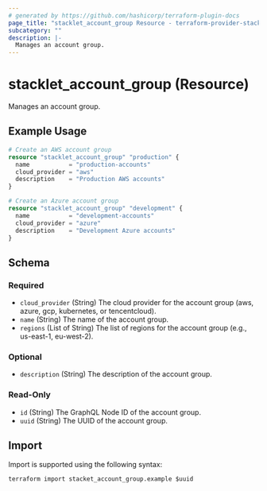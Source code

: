 ```yaml
---
# generated by https://github.com/hashicorp/terraform-plugin-docs
page_title: "stacklet_account_group Resource - terraform-provider-stacklet"
subcategory: ""
description: |-
  Manages an account group.
---
```


# stacklet_account_group (Resource)

Manages an account group.

## Example Usage

```terraform
# Create an AWS account group
resource "stacklet_account_group" "production" {
  name           = "production-accounts"
  cloud_provider = "aws"
  description    = "Production AWS accounts"
}

# Create an Azure account group
resource "stacklet_account_group" "development" {
  name           = "development-accounts"
  cloud_provider = "azure"
  description    = "Development Azure accounts"
}
```

<!-- schema generated by tfplugindocs -->
## Schema

### Required

- `cloud_provider` (String) The cloud provider for the account group (aws, azure, gcp, kubernetes, or tencentcloud).
- `name` (String) The name of the account group.
- `regions` (List of String) The list of regions for the account group (e.g., us-east-1, eu-west-2).

### Optional

- `description` (String) The description of the account group.

### Read-Only

- `id` (String) The GraphQL Node ID of the account group.
- `uuid` (String) The UUID of the account group.

## Import

Import is supported using the following syntax:

```shell
terraform import stacket_account_group.example $uuid
```
